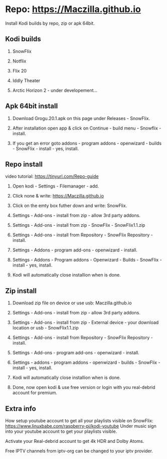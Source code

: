 # Repo: https://Maczilla.github.io
Install Kodi builds by repo, zip or apk 64bit.

## Kodi builds
1. SnowFlix

2. Notflix

3. Flix 20

4. Iddly Theater

5. Arctic Horizon 2 - under developement...

## Apk 64bit install
1. Download Grogu.20.1.apk on this page under Releases - SnowFlix.

2. After installation open app & click on Continue - build menu - Snowflix - install.

3. If you get an error goto addons - program addons - openwizard - builds - SnowFlix - install - yes, install.

## Repo install
video tutorial: 
https://tinyurl.com/Repo-guide

1. Open kodi - Settings - Filemanager - add.

2. Click none & write: https://Maczilla.github.io

3. Click on the emty box futher down and write: SnowFlix.

4. Settings - Add-ons - install from zip - allow 3rd party addons.

5. Settings - Add-ons - install from zip - SnowFlix - SnowFlix1.1.zip

6. Settings - Add-ons - install from Repository - SnowFlix Repository - install. 

7. Settings - Addons - program add-ons - openwizard - install.

8. Settings - Addons - Program addons - Openwizard - Builds - SnowFlix - install - yes, install.

9. Kodi will automatically close installion when is done.

## Zip install
1. Download zip file on device or use usb: Maczilla.github.io

2. Settings - Add-ons - install from zip - allow 3rd party addons.

3. Settings - Add-ons - install from zip - External device - your download location or usb - SnowFlix1.1.zip

4. Settings - Add-ons - install from Repository - SnowFlix Repository - install. 

5. Settings - Add-ons - program add-ons - openwizard - install.

6. Settings - addons - program addons - openwizard - builds - SnowFlix - install - yes, install.

7. Kodi will automatically close installion when is done.

8. Done, now open kodi & use free version or login with you real-debrid account for premium.

## Extra info
How setup youtube account to get all your playlists visible on SnowFlix: https://www.linuxbabe.com/raspberry-pi/kodi-youtube
Under music sign into your youtube account to get your playlists visible.

Activate your Real-debrid account to get 4k HDR and Dolby Atoms.

Free IPTV channels from iptv-org can be changed to your iptv provider.
